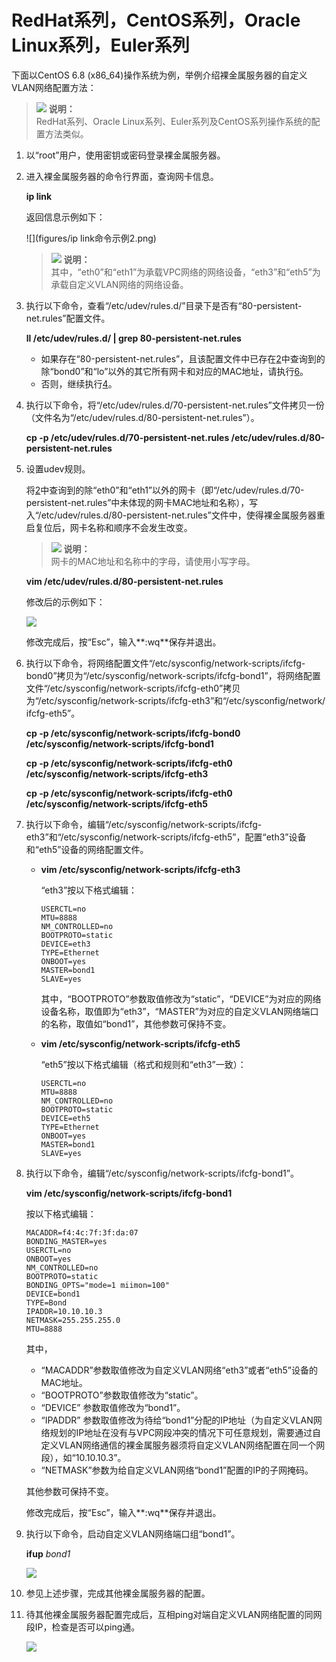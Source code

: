 # RedHat系列，CentOS系列，Oracle Linux系列，Euler系列<a name="bms_01_0046"></a>

下面以CentOS 6.8 \(x86\_64\)操作系统为例，举例介绍裸金属服务器的自定义VLAN网络配置方法：

>![](public_sys-resources/icon-note.gif) **说明：**   
>RedHat系列、Oracle Linux系列、Euler系列及CentOS系列操作系统的配置方法类似。  

1.  以“root”用户，使用密钥或密码登录裸金属服务器。
2.  <a name="li0616194735713"></a>进入裸金属服务器的命令行界面，查询网卡信息。

    **ip link**

    返回信息示例如下：

    ![](figures/ip link命令示例2.png)

    >![](public_sys-resources/icon-note.gif) **说明：**   
    >其中，“eth0”和“eth1”为承载VPC网络的网络设备，“eth3”和“eth5”为承载自定义VLAN网络的网络设备。  

3.  执行以下命令，查看“/etc/udev/rules.d/”目录下是否有“80-persistent-net.rules”配置文件。

    **ll /etc/udev/rules.d/ | grep 80-persistent-net.rules**

    -   如果存在“80-persistent-net.rules”，且该配置文件中已存在[2](#li0616194735713)中查询到的除“bond0”和“lo”以外的其它所有网卡和对应的MAC地址，请执行[6](#li1437634425719)。
    -   否则，继续执行[4](#li116366367312)。

4.  <a name="li116366367312"></a>执行以下命令，将“/etc/udev/rules.d/70-persistent-net.rules”文件拷贝一份（文件名为“/etc/udev/rules.d/80-persistent-net.rules”）。

    **cp -p /etc/udev/rules.d/70-persistent-net.rules /etc/udev/rules.d/80-persistent-net.rules**

5.  设置udev规则。

    将[2](#li0616194735713)中查询到的除“eth0”和“eth1”以外的网卡（即“/etc/udev/rules.d/70-persistent-net.rules”中未体现的网卡MAC地址和名称），写入“/etc/udev/rules.d/80-persistent-net.rules”文件中，使得裸金属服务器重启复位后，网卡名称和顺序不会发生改变。

    >![](public_sys-resources/icon-note.gif) **说明：**   
    >网卡的MAC地址和名称中的字母，请使用小写字母。  

    **vim /etc/udev/rules.d/80-persistent-net.rules**

    修改后的示例如下：

    ![](figures/配置文件示例.png)

    修改完成后，按“Esc”，输入**:wq**保存并退出。

6.  <a name="li1437634425719"></a>执行以下命令，将网络配置文件“/etc/sysconfig/network-scripts/ifcfg-bond0”拷贝为“/etc/sysconfig/network-scripts/ifcfg-bond1”，将网络配置文件“/etc/sysconfig/network-scripts/ifcfg-eth0”拷贝为“/etc/sysconfig/network-scripts/ifcfg-eth3”和“/etc/sysconfig/network/ ifcfg-eth5”。

    **cp -p /etc/sysconfig/network-scripts/ifcfg-bond0 /etc/sysconfig/network-scripts/ifcfg-bond1**

    **cp -p /etc/sysconfig/network-scripts/ifcfg-eth0 /etc/sysconfig/network-scripts/ifcfg-eth3**

    **cp -p /etc/sysconfig/network-scripts/ifcfg-eth0 /etc/sysconfig/network-scripts/ifcfg-eth5**

7.  执行以下命令，编辑“/etc/sysconfig/network-scripts/ifcfg-eth3”和“/etc/sysconfig/network-scripts/ifcfg-eth5”，配置“eth3”设备和“eth5”设备的网络配置文件。
    -   **vim /etc/sysconfig/network-scripts/ifcfg-eth3**

        “eth3”按以下格式编辑：

        ```
        USERCTL=no
        MTU=8888
        NM_CONTROLLED=no
        BOOTPROTO=static
        DEVICE=eth3
        TYPE=Ethernet
        ONBOOT=yes
        MASTER=bond1
        SLAVE=yes
        ```

        其中，“BOOTPROTO”参数取值修改为“static”，“DEVICE”为对应的网络设备名称，取值即为“eth3”，“MASTER”为对应的自定义VLAN网络端口的名称，取值如“bond1”，其他参数可保持不变。

    -   **vim /etc/sysconfig/network-scripts/ifcfg-eth5**

        “eth5”按以下格式编辑（格式和规则和“eth3”一致）：

        ```
        USERCTL=no
        MTU=8888
        NM_CONTROLLED=no
        BOOTPROTO=static
        DEVICE=eth5
        TYPE=Ethernet
        ONBOOT=yes
        MASTER=bond1
        SLAVE=yes
        ```


8.  执行以下命令，编辑“/etc/sysconfig/network-scripts/ifcfg-bond1”。

    **vim /etc/sysconfig/network-scripts/ifcfg-bond1**

    按以下格式编辑：

    ```
    MACADDR=f4:4c:7f:3f:da:07
    BONDING_MASTER=yes
    USERCTL=no
    ONBOOT=yes
    NM_CONTROLLED=no
    BOOTPROTO=static
    BONDING_OPTS="mode=1 miimon=100"
    DEVICE=bond1
    TYPE=Bond
    IPADDR=10.10.10.3
    NETMASK=255.255.255.0
    MTU=8888
    ```

    其中，

    -   “MACADDR”参数取值修改为自定义VLAN网络“eth3”或者“eth5”设备的MAC地址。
    -   “BOOTPROTO”参数取值修改为“static”。
    -   “DEVICE” 参数取值修改为“bond1”。
    -   “IPADDR” 参数取值修改为待给“bond1”分配的IP地址（为自定义VLAN网络规划的IP地址在没有与VPC网段冲突的情况下可任意规划，需要通过自定义VLAN网络通信的裸金属服务器须将自定义VLAN网络配置在同一个网段），如“10.10.10.3”。
    -   “NETMASK”参数为给自定义VLAN网络“bond1”配置的IP的子网掩码。

    其他参数可保持不变。

    修改完成后，按“Esc”，输入**:wq**保存并退出。

9.  执行以下命令，启动自定义VLAN网络端口组“bond1”。

    **ifup** _bond1_

    ![](figures/ifup命令示例2.png)

10. 参见上述步骤，完成其他裸金属服务器的配置。
11. 待其他裸金属服务器配置完成后，互相ping对端自定义VLAN网络配置的同网段IP，检查是否可以ping通。

    ![](figures/网络连通性验证2.png)


